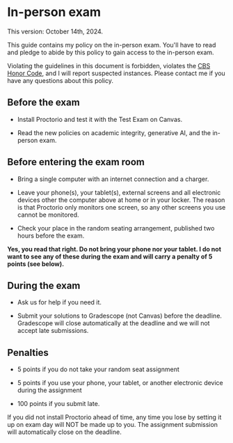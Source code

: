 # In-person exam

This version: October 14th, 2024.

This guide contains my policy on the in-person exam. You'll have to read and pledge to abide by this policy to gain access to the in-person exam.

Violating the guidelines in this document is forbidden, violates the [CBS Honor Code](https://students.business.columbia.edu/office-of-student-affairs/academic-advising-and-student-success/academic-integrity), and I will report suspected instances. Please contact me if you have any questions about this policy.

## Before the exam

- Install Proctorio and test it with the Test Exam on Canvas.

- Read the new policies on academic integrity, generative AI, and the in-person exam.

## Before entering the exam room

- Bring a single computer with an internet connection and a charger.

- Leave your phone(s), your tablet(s), external screens and all electronic devices other the computer above at home or in your locker. The reason is that Proctorio only monitors one screen, so any other screens you use cannot be monitored.

- Check your place in the random seating arrangement, published two hours before the exam.

**Yes, you read that right. Do not bring your phone nor your tablet. I do not want to see any of these during the exam and will carry a penalty of 5 points (see below).**

## During the exam

- Ask us for help if you need it.

- Submit your solutions to Gradescope (not Canvas) before the deadline. Gradescope will close automatically at the deadline and we will not accept late submissions.

## Penalties

- 5 points if you do not take your random seat assignment

- 5 points if you use your phone, your tablet, or another electronic device during the assignment

- 100 points if you submit late.

If you did not install Proctorio ahead of time, any time you lose by setting it up on exam day will NOT be made up to you. The assignment submission will automatically close on the deadline.
